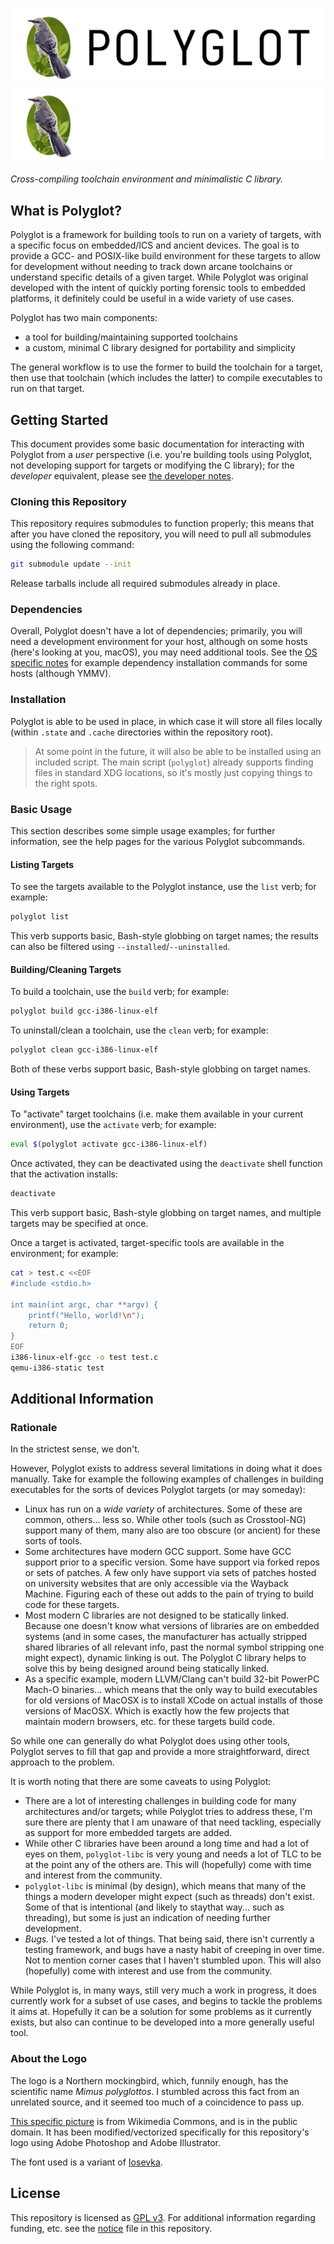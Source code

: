![Polyglot](docs/images/polyglot-logo.png#gh-light-mode-only)
![Polyglot](docs/images/polyglot-logo-dark.png#gh-dark-mode-only)

_Cross-compiling toolchain environment and minimalistic C library._

## What is Polyglot?

Polyglot is a framework for building tools to run on a variety of targets, with
a specific focus on embedded/ICS and ancient devices. The goal is to provide a
GCC- and POSIX-like build environment for these targets to allow for development
without needing to track down arcane toolchains or understand specific details
of a given target. While Polyglot was original developed with the intent of
quickly porting forensic tools to embedded platforms, it definitely could be
useful in a wide variety of use cases.

Polyglot has two main components:

- a tool for building/maintaining supported toolchains
- a custom, minimal C library designed for portability and simplicity

The general workflow is to use the former to build the toolchain for a target,
then use that toolchain (which includes the latter) to compile executables to
run on that target.

## Getting Started

This document provides some basic documentation for interacting with Polyglot
from a _user_ perspective (i.e. you're building tools using Polyglot, not
developing support for targets or modifying the C library); for the _developer_
equivalent, please see [the developer notes][devnotes].

### Cloning this Repository

This repository requires submodules to function properly; this means that after
you have cloned the repository, you will need to pull all submodules using the
following command:

```bash
git submodule update --init
```

Release tarballs include all required submodules already in place.

### Dependencies

Overall, Polyglot doesn't have a lot of dependencies; primarily, you will need a
development environment for your host, although on some hosts (here's looking at
you, macOS), you may need additional tools. See the [OS specific notes][osnotes]
for example dependency installation commands for some hosts (although YMMV).

### Installation

Polyglot is able to be used in place, in which case it will store all files
locally (within `.state` and `.cache` directories within the repository root).

> At some point in the future, it will also be able to be installed using an
> included script. The main script (`polyglot`) already supports finding files
> in standard XDG locations, so it's mostly just copying things to the right
> spots.

### Basic Usage

This section describes some simple usage examples; for further information, see
the help pages for the various Polyglot subcommands.

#### Listing Targets

To see the targets available to the Polyglot instance, use the `list` verb; for
example:

```bash
polyglot list
```

This verb supports basic, Bash-style globbing on target names; the results can
also be filtered using `--installed`/`--uninstalled`.

#### Building/Cleaning Targets

To build a toolchain, use the `build` verb; for example:

```bash
polyglot build gcc-i386-linux-elf
```

To uninstall/clean a toolchain, use the `clean` verb; for example:

```bash
polyglot clean gcc-i386-linux-elf
```

Both of these verbs support basic, Bash-style globbing on target names.

#### Using Targets

To "activate" target toolchains (i.e. make them available in your current
environment), use the `activate` verb; for example:

```bash
eval $(polyglot activate gcc-i386-linux-elf)
```

Once activated, they can be deactivated using the `deactivate` shell function
that the activation installs:

```bash
deactivate
```

This verb support basic, Bash-style globbing on target names, and multiple
targets may be specified at once.

Once a target is activated, target-specific tools are available in the
environment; for example:

```bash
cat > test.c <<EOF
#include <stdio.h>

int main(int argc, char **argv) {
    printf("Hello, world!\n");
    return 0;
}
EOF
i386-linux-elf-gcc -o test test.c
qemu-i386-static test
```

## Additional Information

### Rationale

In the strictest sense, we don't.

However, Polyglot exists to address several limitations in doing what it does
manually. Take for example the following examples of challenges in building
executables for the sorts of devices Polyglot targets (or may someday):

 - Linux has run on a _wide variety_ of architectures. Some of these are common,
   others... less so. While other tools (such as Crosstool-NG) support many of
   them, many also are too obscure (or ancient) for these sorts of tools.
 - Some architectures have modern GCC support. Some have GCC support prior to a
   specific version. Some have support via forked repos or sets of patches. A
   few only have support via sets of patches hosted on university websites that
   are only accessible via the Wayback Machine. Figuring each of these out adds
   to the pain of trying to build code for these targets.
 - Most modern C libraries are not designed to be statically linked. Because one
   doesn't know what versions of libraries are on embedded systems (and in some
   cases, the manufacturer has actually stripped shared libraries of all
   relevant info, past the normal symbol stripping one might expect), dynamic
   linking is out. The Polyglot C library helps to solve this by being designed
   around being statically linked.
 - As a specific example, modern LLVM/Clang can't build 32-bit PowerPC Mach-O
   binaries... which means that the only way to build executables for old
   versions of MacOSX is to install XCode on actual installs of those versions
   of MacOSX. Which is exactly how the few projects that maintain modern
   browsers, etc. for these targets build code.

So while one can generally do what Polyglot does using other tools, Polyglot
serves to fill that gap and provide a more straightforward, direct approach to
the problem.

It is worth noting that there are some caveats to using Polyglot:

 - There are a lot of interesting challenges in building code for many
   architectures and/or targets; while Polyglot tries to address these, I'm sure
   there are plenty that I am unaware of that need tackling, especially as
   support for more embedded targets are added.
 - While other C libraries have been around a long time and had a lot of eyes on
   them, `polyglot-libc` is very young and needs a lot of TLC to be at the point
   any of the others are. This will (hopefully) come with time and interest from
   the community.
 - `polyglot-libc` is minimal (by design), which means that many of the things a
   modern developer might expect (such as threads) don't exist. Some of that is
   intentional (and likely to staythat way... such as threading), but some is
   just an indication of needing further development.
 - _Bugs._ I've tested a lot of things. That being said, there isn't currently a
   testing framework, and bugs have a nasty habit of creeping in over time. Not
   to mention corner cases that I haven't stumbled upon. This will also
   (hopefully) come with interest and use from the community.

While Polyglot is, in many ways, still very much a work in progress, it does
currently work for a subset of use cases, and begins to tackle the problems it
aims at. Hopefully it can be a solution for some problems as it currently
exists, but also can continue to be developed into a more generally useful tool.

### About the Logo

The logo is a Northern mockingbird, which, funnily enough, has the scientific
name _Mimus polyglottos_. I stumbled across this fact from an unrelated source,
and it seemed too much of a coincidence to pass up.

[This specific picture][mockingbird] is from Wikimedia Commons, and is in the
public domain. It has been modified/vectorized specifically for this
repository's logo using Adobe Photoshop and Adobe Illustrator.

The font used is a variant of [Iosevka][iosevka].

## License

This repository is licensed as [GPL v3][license]. For additional information
regarding funding, etc. see the [notice][notice] file in this repository.


[devnotes]:     docs/dev-notes.md
[osnotes]:      docs/os-notes.md
[license]:      LICENSE_GPL3.txt
[notice]:       NOTICE.txt
[mockingbird]:  https://commons.wikimedia.org/wiki/File:Mimus_polyglottos1.jpg
[iosevka]:      https://typeof.net/Iosevka/

